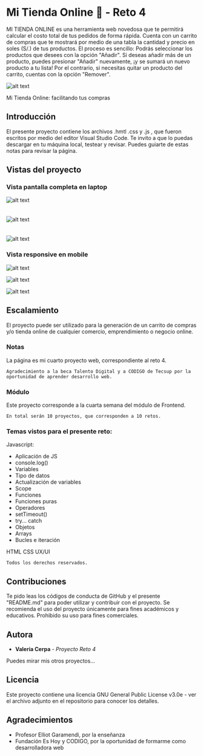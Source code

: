 # Mi Tienda Online 🛒 - Reto 4 

MI TIENDA ONLINE es una herramienta web novedosa que te permitirá calcular el costo total de tus pedidos de forma rápida. Cuenta con un carrito de compras que te mostrará por medio de una tabla la cantidad y precio en soles (S/.) de tus productos. El proceso es sencillo:
Podrás seleccionar los productos que desees con la opción "Añadir". Si deseas añadir más de un producto, puedes presionar "Añadir" nuevamente, ¡y se sumará un nuevo producto a tu lista! Por el contrario, si necesitas quitar un producto del carrito, cuentas con la opción "Remover". 

![alt text](https://github.com/vcerpasalas/tienda_online/blob/fe8b961a24b3e284373b68aba09b8e24b54500a8/imgs/header.png)

Mi Tienda Online: facilitando tus compras

## Introducción

El presente proyecto contiene los archivos .hmtl .css y .js , que fueron escritos por medio del editor Visual Studio Code.
Te invito a que lo puedas descargar en tu máquina local, testear y revisar. Puedes guiarte de estas notas para revisar la página.

## Vistas del proyecto

### Vista pantalla completa en laptop
  
![alt text](https://github.com/vcerpasalas/tienda_online/blob/ec29e219e962101a2694d1337c56df372e2cba00/imgs/pantalla-completa1.png)
<br/><br/>     
![alt text](https://github.com/vcerpasalas/tienda_online/blob/ec29e219e962101a2694d1337c56df372e2cba00/imgs/pantalla-completa2.png)
<br/><br/>   
![alt text](https://github.com/vcerpasalas/tienda_online/blob/ec29e219e962101a2694d1337c56df372e2cba00/imgs/pantalla-completa3.png)
   
### Vista responsive en mobile
  
![alt text](https://github.com/vcerpasalas/tienda_online/blob/16a1ed2ff4d3447462aa4b9b8761fa1cf458301a/imgs/mobile1.png)
  
![alt text](https://github.com/vcerpasalas/tienda_online/blob/16a1ed2ff4d3447462aa4b9b8761fa1cf458301a/imgs/mobile2.png)
   
![alt text](https://github.com/vcerpasalas/tienda_online/blob/16a1ed2ff4d3447462aa4b9b8761fa1cf458301a/imgs/mobile3.png)
  
## Escalamiento
El proyecto puede ser utilizado para la generación de un carrito de compras y/o tienda online de cualquier comercio, emprendimiento o negocio online. 

### Notas

La página es mi cuarto proyecto web, correspondiente al reto 4.

```
Agradecimiento a la beca Talento Digital y a CODIGO de Tecsup por la oportunidad de aprender desarrollo web.
```

### Módulo

Este proyecto corresponde a la cuarta semana del módulo de Frontend.

```
En total serán 10 proyectos, que corresponden a 10 retos.
```

### Temas vistos para el presente reto:

Javascript:
- Aplicación de JS
- console.log()
- Variables
- Tipo de datos
- Actualización de variables
- Scope
- Funciones
- Funciones puras
- Operadores
- setTimeout()
- try... catch
- Objetos
- Arrays
- Bucles e iteración

HTML
CSS
UX/UI

```
Todos los derechos reservados.
```

## Contribuciones

Te pido leas los códigos de conducta de GitHub y el presente "README.md" para poder utilizar y contribuir con el proyecto. Se recomienda el uso del proyecto únicamente para fines académicos y educativos. Prohibido su uso para fines comerciales.

## Autora

* **Valeria Cerpa** - *Proyecto Reto 4*

Puedes mirar mis otros proyectos...

## Licencia

Este proyecto contiene una licencia GNU General Public License v3.0e - ver el archivo adjunto en el repositorio para conocer los detalles.

## Agradecimientos

* Profesor Elliot Garamendi, por la enseñanza
* Fundación Es Hoy y CODIGO, por la oportunidad de formarme como desarrolladora web
